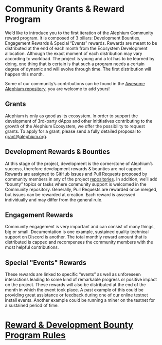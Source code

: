 # Community Grants & Reward Program

We’d like to introduce you to the first iteration of the Alephium Community reward program. 
It is composed of 3 pillars: Development Bounties, Engagement Rewards & Special “Events” rewards.
Rewards are meant to be distributed at the end of each month from the Ecosystem Development allocation. Although the exact moment of each distribution may vary according to workload. The project is young and a lot has to be learned by doing, one thing that is certain is that such a program needs a certain degree of dynamic and will evolve through time. The first distribution will happen this month. 

Some of our community’s contributions can be found in the [Awesome Alephium repository](https://github.com/alephium/awesome-alephium), you are welcome to add yours!

## Grants

Alephium is only as good as its ecosystem. In order to support the development of 3rd-party dApps and other inititiatives contributing to the growth of the Alephium Ecosystem, we offer the possibility to request grants. To apply for a grant, please send a fully detailed proposal to [grant@alephium.org](grant@alephium.org).

## Development Rewards & Bounties

At this stage of the project, development is the cornerstone of Alephium’s success, therefore development rewards & bounties are not capped. 
Rewards are assigned to GitHub Issues and Pull Requests proposed by community members in any of the project [repositories](https://github.com/orgs/alephium/repositories). In addition, we’ll add “bounty” topics or tasks where community support is welcomed in the Community repository. 
Generally, Pull Requests are rewarded once merged, but issues can be rewarded at creation. Each reward is assessed individually and may differ from the general rule. 

## Engagement Rewards
Community engagement is very important and can consist of many things, big or small. Documentation is one example, sustained quality technical support on Discord is another. The total monthly reward amount that is distributed is capped and recompenses the community members with the most helpful contributions. 

## Special "Events" Rewards
These rewards are linked to specific “events” as well as unforeseen interactions leading to some kind of remarkable progress or positive impact on the project. These rewards will also be distributed at the end of the month in which the event took place. A past example of this could be providing great assistance or feedback during one of our online testnet install events. Another example could be running a miner on the testnet for a sustained period of time. 

# [Reward & Development Bounty Program Rules](https://github.com/alephium/community/blob/master/RewardProgramRules.md)
